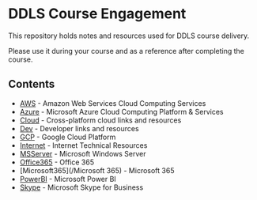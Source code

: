 # DDLS Course Engagement

This repository holds notes and resources used for DDLS course delivery.

Please use it during your course and as a reference after completing the course.

## Contents

* [AWS](/AWS) - Amazon Web Services Cloud Computing Services
* [Azure](/Azure) - Microsoft Azure Cloud Computing Platform & Services
* [Cloud](/Cloud) - Cross-platform cloud links and resources
* [Dev](/Dev) - Developer links and resources
* [GCP](/GCP) - Google Cloud Platform
* [Internet](/Internet) - Internet Technical Resources
* [MSServer](/MSServer) - Microsoft Windows Server
* [Office365](/Office365) - Office 365
* [Microsoft365](/Microsoft 365) - Microsoft 365
* [PowerBI](/PowerBI) - Microsoft Power BI
* [Skype](/Skype) - Microsoft Skype for Business
